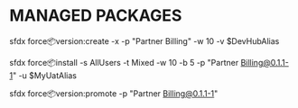 # MANAGED PACKAGES
sfdx force:package:version:create -x -p "Partner Billing" -w 10 -v $DevHubAlias

sfdx force:package:install -s AllUsers -t Mixed -w 10 -b 5 -p "Partner Billing@0.1.1-1" -u $MyUatAlias

sfdx force:package:version:promote -p "Partner Billing@0.1.1-1"